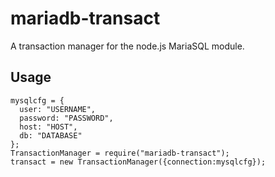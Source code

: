 mariadb-transact
================

A transaction manager for the node.js MariaSQL module.


## Usage

    mysqlcfg = {
      user: "USERNAME",
      password: "PASSWORD",
      host: "HOST",
      db: "DATABASE"
    };
    TransactionManager = require("mariadb-transact");
    transact = new TransactionManager({connection:mysqlcfg});